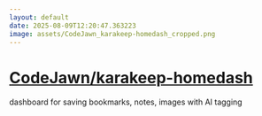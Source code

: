 ```yaml
---
layout: default
date: 2025-08-09T12:20:47.363223
image: assets/CodeJawn_karakeep-homedash_cropped.png
---
```


# [CodeJawn/karakeep-homedash](https://github.com/CodeJawn/karakeep-homedash)

dashboard for saving bookmarks, notes, images with AI tagging
